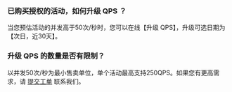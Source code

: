 
### 已购买授权的活动，如何升级 QPS ？
当您预估活动的并发高于50次/秒时，您可以在线【升级 QPS】，升级可选日期为 【次日，近30天】。

### 升级 QPS 的数量是否有限制？
以并发50次/秒为最小售卖单位，单个活动最高支持250QPS。如果您有更高需求，请 [提交工单](https://console.cloud.tencent.com/workorder/category) 联系我们。
